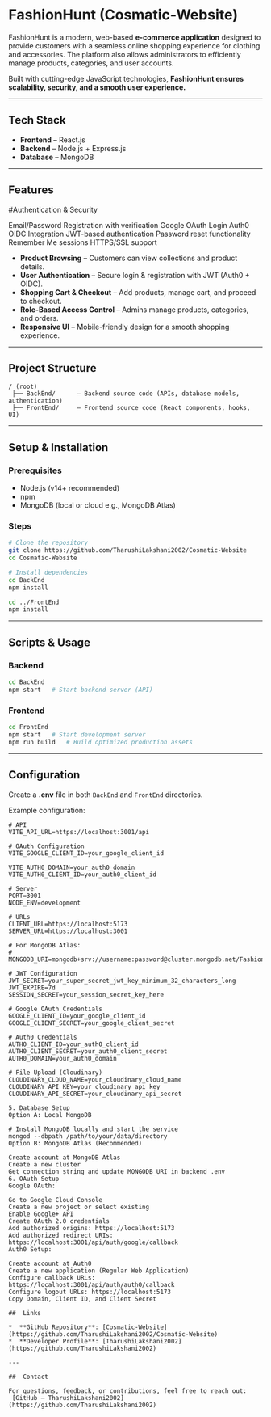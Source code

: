 # FashionHunt (Cosmatic-Website)

FashionHunt is a modern, web-based **e-commerce application** designed to provide customers with a seamless online shopping experience for clothing and accessories. The platform also allows administrators to efficiently manage products, categories, and user accounts.

Built with cutting-edge JavaScript technologies, **FashionHunt ensures scalability, security, and a smooth user experience.**

---

##  Tech Stack

* **Frontend** – React.js
* **Backend** – Node.js + Express.js
* **Database** – MongoDB

---

##  Features
#Authentication & Security

Email/Password Registration with verification
Google OAuth Login
Auth0 OIDC Integration
JWT-based authentication
Password reset functionality
Remember Me sessions
HTTPS/SSL support

* **Product Browsing** – Customers can view collections and product details.
* **User Authentication** – Secure login & registration with JWT (Auth0 + OIDC).
* **Shopping Cart & Checkout** – Add products, manage cart, and proceed to checkout.
* **Role-Based Access Control** – Admins manage products, categories, and orders.
* **Responsive UI** – Mobile-friendly design for a smooth shopping experience.

---

##  Project Structure

```
/ (root)
 ├── BackEnd/      – Backend source code (APIs, database models, authentication)
 ├── FrontEnd/     – Frontend source code (React components, hooks, UI)
```

---

##  Setup & Installation

###  Prerequisites

* Node.js (v14+ recommended)
* npm
* MongoDB (local or cloud e.g., MongoDB Atlas)

###  Steps

```bash
# Clone the repository
git clone https://github.com/TharushiLakshani2002/Cosmatic-Website
cd Cosmatic-Website

# Install dependencies
cd BackEnd
npm install

cd ../FrontEnd
npm install
```

---

##  Scripts & Usage

### Backend

```bash
cd BackEnd
npm start   # Start backend server (API)
```

### Frontend

```bash
cd FrontEnd
npm start   # Start development server
npm run build   # Build optimized production assets
```

---

##  Configuration

Create a **.env** file in both `BackEnd` and `FrontEnd` directories.

Example configuration:

```env
# API
VITE_API_URL=https://localhost:3001/api

# OAuth Configuration
VITE_GOOGLE_CLIENT_ID=your_google_client_id

VITE_AUTH0_DOMAIN=your_auth0_domain
VITE_AUTH0_CLIENT_ID=your_auth0_client_id

# Server
PORT=3001
NODE_ENV=development

# URLs
CLIENT_URL=https://localhost:5173
SERVER_URL=https://localhost:3001

# For MongoDB Atlas:
# MONGODB_URI=mongodb+srv://username:password@cluster.mongodb.net/FashionHunt

# JWT Configuration
JWT_SECRET=your_super_secret_jwt_key_minimum_32_characters_long
JWT_EXPIRE=7d
SESSION_SECRET=your_session_secret_key_here

# Google OAuth Credentials
GOOGLE_CLIENT_ID=your_google_client_id
GOOGLE_CLIENT_SECRET=your_google_client_secret

# Auth0 Credentials
AUTH0_CLIENT_ID=your_auth0_client_id
AUTH0_CLIENT_SECRET=your_auth0_client_secret
AUTH0_DOMAIN=your_auth0_domain

# File Upload (Cloudinary)
CLOUDINARY_CLOUD_NAME=your_cloudinary_cloud_name
CLOUDINARY_API_KEY=your_cloudinary_api_key
CLOUDINARY_API_SECRET=your_cloudinary_api_secret

5. Database Setup
Option A: Local MongoDB

# Install MongoDB locally and start the service
mongod --dbpath /path/to/your/data/directory
Option B: MongoDB Atlas (Recommended)

Create account at MongoDB Atlas
Create a new cluster
Get connection string and update MONGODB_URI in backend .env
6. OAuth Setup
Google OAuth:

Go to Google Cloud Console
Create a new project or select existing
Enable Google+ API
Create OAuth 2.0 credentials
Add authorized origins: https://localhost:5173
Add authorized redirect URIs: https://localhost:3001/api/auth/google/callback
Auth0 Setup:

Create account at Auth0
Create a new application (Regular Web Application)
Configure callback URLs: https://localhost:3001/api/auth/auth0/callback
Configure logout URLs: https://localhost:5173
Copy Domain, Client ID, and Client Secret

##  Links

*  **GitHub Repository**: [Cosmatic-Website](https://github.com/TharushiLakshani2002/Cosmatic-Website)
*  **Developer Profile**: [TharushiLakshani2002](https://github.com/TharushiLakshani2002)

---

##  Contact

For questions, feedback, or contributions, feel free to reach out:
 [GitHub – TharushiLakshani2002](https://github.com/TharushiLakshani2002)

